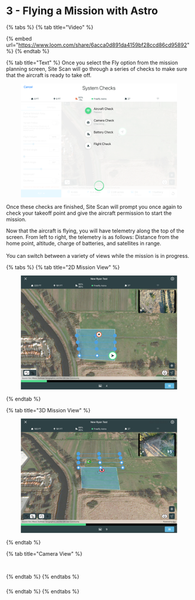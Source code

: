 # 3 - Flying a Mission with Astro

{% tabs %}
{% tab title="Video" %}


{% embed url="https://www.loom.com/share/6acca0d891da4159bf28ccd86cd95892" %}
{% endtab %}

{% tab title="Text" %}
Once you select the Fly option from the mission planning screen, Site Scan will go through a series of checks to make sure that the aircraft is ready to take off.&#x20;

<figure><img src="../../../.gitbook/assets/28Mission_Check.PNG" alt=""><figcaption></figcaption></figure>

Once these checks are finished, Site Scan will prompt you once again to check your takeoff point and give the aircraft permission to start the mission.&#x20;

Now that the aircraft is flying, you will have telemetry along the top of the screen. From left to right, the telemetry is as follows: Distance from the home point, altitude, charge of batteries, and satellites in range. \
\
You can switch between a variety of views while the mission is in progress.&#x20;

{% tabs %}
{% tab title="2D Mission View" %}
<figure><img src="../../../.gitbook/assets/29Flying_Mission_2D (1).PNG" alt=""><figcaption></figcaption></figure>
{% endtab %}

{% tab title="3D Mission View" %}
<figure><img src="../../../.gitbook/assets/31Flying_Mission_3D.PNG" alt=""><figcaption></figcaption></figure>
{% endtab %}

{% tab title="Camera View" %}
<figure><img src="../../../.gitbook/assets/30Flying_Mission_Cam.PNG" alt=""><figcaption></figcaption></figure>
{% endtab %}
{% endtabs %}

###
{% endtab %}
{% endtabs %}
